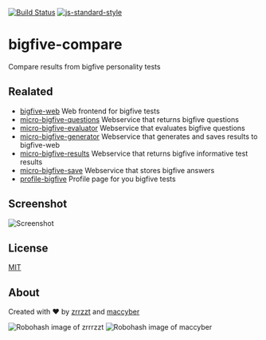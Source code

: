 [![Build Status](https://travis-ci.org/zrrrzzt/bigfive-compare.svg?branch=master)](https://travis-ci.org/zrrrzzt/bigfive-compare)
[![js-standard-style](https://img.shields.io/badge/code%20style-standard-brightgreen.svg?style=flat)](https://github.com/feross/standard)

# bigfive-compare

Compare results from bigfive personality tests

## Realated
- [bigfive-web](https://github.com/maccyber/bigfive-web) Web frontend for bigfive tests
- [micro-bigfive-questions](https://github.com/maccyber/micro-bigfive-questions) Webservice that returns bigfive questions
- [micro-bigfive-evaluator](https://github.com/maccyber/micro-bigfive-evaluator) Webservice that evaluates bigfive questions
- [micro-bigfive-generator](https://github.com/maccyber/micro-bigfive-generator) Webservice that generates and saves results to bigfive-web
- [micro-bigfive-results](https://github.com/maccyber/micro-bigfive-results) Webservice that returns bigfive informative test results
- [micro-bigfive-save](https://github.com/maccyber/micro-bigfive-save) Webservice that stores bigfive answers
- [profile-bigfive](https://github.com/zrrrzzt/profile-bigfive) Profile page for you bigfive tests

## Screenshot

![Screenshot](http://bildr.no/image/TGpiVDc0.jpeg "Screenshot of bigfive-compare") 

## License

[MIT](LICENSE)

## About

Created with :heart: by [zrrzzt](https://github.com/zrrrzzt) and [maccyber](https://github.com/maccyber)

![Robohash image of zrrrzzt](https://robots.kebabstudios.party/zrrrzzt.png "Robohash image of zrrrzzt") 
![Robohash image of maccyber](https://robots.kebabstudios.party/maccyber.png "Robohash image of maccyber")
